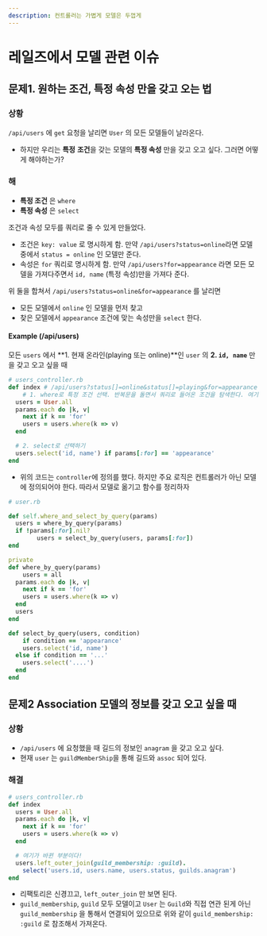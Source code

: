 ```yaml
---
description: 컨트롤러는 가볍게 모델은 두껍게
---
```


# 레일즈에서 모델 관련 이슈

## 문제1. 원하는 조건, 특정 속성 만을 갖고 오는 법

### 상황

`/api/users` 에 `get` 요청을 날리면 `User` 의 모든 모델들이 날라온다.

* 하지만 우리는 **특정** **조건**을 갖는 모델의 **특정 속성** 만을 갖고 오고 싶다. 그러면 어떻게 해야하는가?

### 해

* **특정 조건** 은 `where` 
* **특정 속성** 은 `select`

조건과 속성 모두를 쿼리로 줄 수 있게 만들었다.

* 조건은 `key: value` 로 명시하게 함. 만약 `/api/users?status=online`라면 모델 중에서 `status = online` 인 모델만 준다.
* 속성은 `for` 쿼리로 명시하게 함. 만약 `/api/users?for=appearance` 라면 모든 모델을 가져다주면서 `id, name` \(특정 속성\)만을 가져다 준다.

위 둘을 합쳐서 `/api/users?status=online&for=appearance` 를 날리면

* 모든 모델에서 `online` 인 모델을 먼저 찾고
* 찾은 모델에서 `appearance` 조건에 맞는 속성만을 `select` 한다.

#### Example \(/api/users\)

모든 `users` 에서 **1. 현재 온라인\(playing 또는 online\)**인 `user` 의 **2. `id, name`** 만을 갖고 오고 싶을 때

```ruby
# users_controller.rb
def index # /api/users?status[]=online&status[]=playing&for=appearance
    # 1. where로 특정 조건 선택. 반복문을 돌면서 쿼리로 들어온 조건을 탐색한다. 여기서 for은 제외. 그리고 params 는 strong parameter의 permit 으로 1차적으로 걸렀다고 가정한다.
  users = User.all
  params.each do |k, v|
    next if k == 'for'
    users = users.where(k => v)
  end

  # 2. select로 선택하기
  users.select('id, name') if params[:for] == 'appearance'
end
```

* 위의 코드는 `controller`에 정의를 했다. 하지만 주요 로직은 컨트롤러가 아닌 모델에 정의되어야 한다. 따라서 모델로 옮기고 함수를 정리하자

```ruby
# user.rb

def self.where_and_select_by_query(params)
  users = where_by_query(params)
  if !params[:for].nil?
        users = select_by_query(users, params[:for])          
end

private  
def where_by_query(params)
    users = all
  params.each do |k, v|
    next if k == 'for'
    users = users.where(k => v)
  end
  users
end

def select_by_query(users, condition)
    if condition == 'appearance'
    users.select('id, name')
  else if condition == '...'
    users.select('....')
  end
end
```

## 문제2 Association 모델의 정보를 갖고 오고 싶을 때

### 상황

* `/api/users` 에 요청했을 때 길드의 정보인 `anagram` 을 갖고 오고 싶다.
* 현재 `user` 는 `guildMemberShip`을 통해 길드와 `assoc` 되어 있다.

### 해결

```ruby
# users_controller.rb
def index
  users = User.all
  params.each do |k, v|
    next if k == 'for'
    users = users.where(k => v)
  end

  # 여기가 바뀐 부분이다!
  users.left_outer_join(guild_membership: :guild).
    select('users.id, users.name, users.status, guilds.anagram')
end
```

* 리팩토리은 신경끄고, `left_outer_join` 만 보면 된다.
* `guild_membership`, `guild` 모두 모델이고 `User` 는 `Guild`와 직접 연관 된게 아닌 `guild_membership` 을 통해서 연결되어 있으므로 위와 같이 `guild_membership: :guild` 로 참조해서 가져온다.

